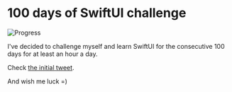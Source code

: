 # 100 days of SwiftUI challenge

![Progress](https://progress-bar.dev/93/?title=106h%2042m%20)


I've decided to challenge myself and learn SwiftUI for the consecutive 100 days for at least an hour a day.

Check [the initial tweet](https://twitter.com/ck3g/status/1188362654324318208).

And wish me luck =)

